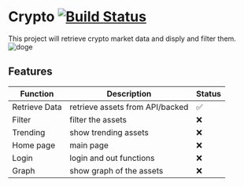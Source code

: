 # Crypto [![Build Status](https://github.com/mgrobertso/crypto/actions/workflows/manual.yml/badge.svg)](https://github.com/mgrobertso/crypto)
This project  will retrieve crypto market data and disply and filter them.
![doge](https://foreignpolicy.com/wp-content/themes/foreign-policy-2017/assets/src/images/power-maps/future-of-money-part-2/Bitcoin.png)



## Features
| Function | Description |Status|
| --- | --- |---|
| Retrieve Data | retrieve assets from API/backed |:white_check_mark:|
| Filter| filter the assets  |:x:|
| Trending| show trending assets |:x:|
| Home page| main page |:x:|
| Login| login and out functions |:x:|
| Graph| show graph of the assets  |:x:|


